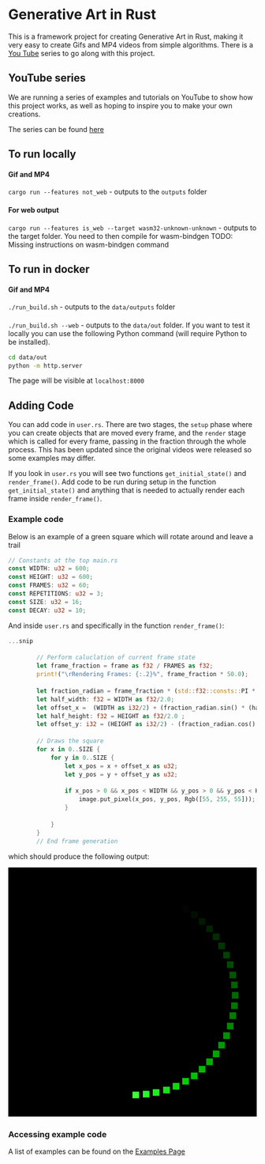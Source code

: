 # Generative Art in Rust
This is a framework project for creating Generative Art in Rust, making it very easy to
create Gifs and MP4 videos from simple algorithms. There is a 
[You Tube](https://www.youtube.com/playlist?list=PLFOS-Gn3aXRMY45bqBNT8elRRsJ2gfKm2) 
series to go along with this project.

## YouTube series
We are running a series of examples and tutorials on YouTube to show how this project works,
as well as hoping to inspire you to make your own creations. 

The series can be found [here](https://www.youtube.com/playlist?list=PLFOS-Gn3aXRMY45bqBNT8elRRsJ2gfKm2)

## To run locally

#### Gif and MP4
`cargo run --features not_web` - outputs to the `outputs` folder

#### For web output
`cargo run --features is_web --target wasm32-unknown-unknown` - outputs to the target folder. You need to then compile for wasm-bindgen
TODO: Missing instructions on wasm-bindgen command

## To run in docker

#### Gif and MP4
`./run_build.sh` - outputs to the `data/outputs` folder

####
`./run_build.sh --web` - outputs to the `data/out` folder. If you want to test
it locally you can use the following Python command (will require Python to be
installed).

```bash 
cd data/out
python -m http.server
```

The page will be visible at `localhost:8000`

## Adding Code
You can add code in `user.rs`. There are two stages, the `setup` phase where you can create 
objects that are moved every frame, and the `render` stage which is called for every frame,
passing in the fraction through the whole process. This has been updated since the original videos
were released so some examples may differ. 

If you look in `user.rs` you will see two functions `get_initial_state()` and `render_frame()`. Add
code to be run during setup in the function `get_initial_state()` and anything that is needed to actually
render each frame inside `render_frame()`.

### Example code
Below is an example of a green square which will rotate around and leave a trail

```rust
// Constants at the top main.rs
const WIDTH: u32 = 600;
const HEIGHT: u32 = 600;
const FRAMES: u32 = 60;
const REPETITIONS: u32 = 3;
const SIZE: u32 = 16;
const DECAY: u32 = 10;
```

And inside `user.rs` and specifically in the function `render_frame()`:

```rust
...snip

        // Perform caluclation of current frame state
        let frame_fraction = frame as f32 / FRAMES as f32;
        print!("\rRendering Frames: {:.2}%", frame_fraction * 50.0);
        
        let fraction_radian = frame_fraction * (std::f32::consts::PI * 2.0);
        let half_width: f32 = WIDTH as f32/2.0;
        let offset_x =  (WIDTH as i32/2) + (fraction_radian.sin() * (half_width * 0.8)) as i32;
        let half_height: f32 = HEIGHT as f32/2.0 ;
        let offset_y: i32 = (HEIGHT as i32/2) - (fraction_radian.cos() * (half_height * 0.8)) as i32;
        
        // Draws the square
        for x in 0..SIZE {
            for y in 0..SIZE {
                let x_pos = x + offset_x as u32;
                let y_pos = y + offset_y as u32;

                if x_pos > 0 && x_pos < WIDTH && y_pos > 0 && y_pos < HEIGHT {
                    image.put_pixel(x_pos, y_pos, Rgb([55, 255, 55]));
                }
            
            }
        }
        // End frame generation

```

which should produce the following output:

![Example output rotating green square](docs/green_cycle_clockwise.gif)

### Accessing example code

A list of examples can be found on the [Examples Page](docs/examples.md)
